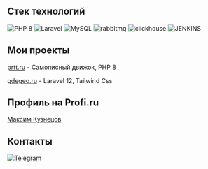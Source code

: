 ## Стек технологий

![PHP 8](https://img.shields.io/badge/-PHP-090909?style=for-the-badge&logo=PHP&color=EEEEEE)
![Laravel](https://img.shields.io/badge/-Laravel-090909?style=for-the-badge&logo=Laravel&color=EEEEEE)
![MySQL](https://img.shields.io/badge/-MySQL-090909?style=for-the-badge&logo=mysql&color=EEEEEE)
![rabbitmq](https://img.shields.io/badge/-rabbitmq-090909?style=for-the-badge&logo=rabbitmq&color=EEEEEE)
![clickhouse](https://img.shields.io/badge/-clickhouse-090909?style=for-the-badge&logo=clickhouse&color=EEEEEE)
![JENKINS](https://img.shields.io/badge/-JENKINS-090909?style=for-the-badge&logo=JENKINS&color=EEEEEE)

## Мои проекты
[prtt.ru](https://prtt.ru) - Самописный движок, PHP 8

[gdegeo.ru](https://gdegeo.ru) - Laravel 12, Tailwind Css

## Профиль на Profi.ru

[Максим Кузнецов](https://profi.ru/profile/KuznetsovMI19)

## Контакты

[![Telegram](https://img.shields.io/badge/-Telegram-090909?style=for-the-badge&logo=telegram&color=EEEEEE)](https://t.me/maxkuz)

